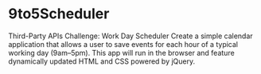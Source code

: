 # 9to5Scheduler

Third-Party APIs Challenge: Work Day Scheduler Create a simple calendar application that allows a user to save events for each hour of a typical working day (9am–5pm). This app will run in the browser and feature dynamically updated HTML and CSS powered by jQuery.

